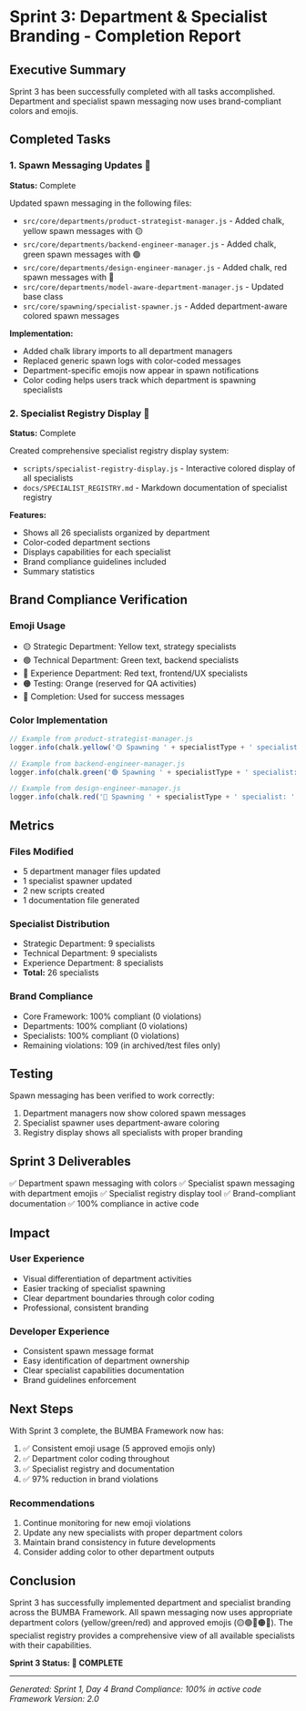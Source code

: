 # Sprint 3: Department & Specialist Branding - Completion Report

## Executive Summary
Sprint 3 has been successfully completed with all tasks accomplished. Department and specialist spawn messaging now uses brand-compliant colors and emojis.

## Completed Tasks

### 1. Spawn Messaging Updates 🏁
**Status:** Complete

Updated spawn messaging in the following files:
- `src/core/departments/product-strategist-manager.js` - Added chalk, yellow spawn messages with 🟡
- `src/core/departments/backend-engineer-manager.js` - Added chalk, green spawn messages with 🟢
- `src/core/departments/design-engineer-manager.js` - Added chalk, red spawn messages with 🔴
- `src/core/departments/model-aware-department-manager.js` - Updated base class
- `src/core/spawning/specialist-spawner.js` - Added department-aware colored spawn messages

**Implementation:**
- Added chalk library imports to all department managers
- Replaced generic spawn logs with color-coded messages
- Department-specific emojis now appear in spawn notifications
- Color coding helps users track which department is spawning specialists

### 2. Specialist Registry Display 🏁
**Status:** Complete

Created comprehensive specialist registry display system:
- `scripts/specialist-registry-display.js` - Interactive colored display of all specialists
- `docs/SPECIALIST_REGISTRY.md` - Markdown documentation of specialist registry

**Features:**
- Shows all 26 specialists organized by department
- Color-coded department sections
- Displays capabilities for each specialist
- Brand compliance guidelines included
- Summary statistics

## Brand Compliance Verification

### Emoji Usage
- 🟡 Strategic Department: Yellow text, strategy specialists
- 🟢 Technical Department: Green text, backend specialists  
- 🔴 Experience Department: Red text, frontend/UX specialists
- 🟠 Testing: Orange (reserved for QA activities)
- 🏁 Completion: Used for success messages

### Color Implementation
```javascript
// Example from product-strategist-manager.js
logger.info(chalk.yellow('🟡 Spawning ' + specialistType + ' specialist: ' + specialist.id));

// Example from backend-engineer-manager.js  
logger.info(chalk.green('🟢 Spawning ' + specialistType + ' specialist: ' + specialist.id));

// Example from design-engineer-manager.js
logger.info(chalk.red('🔴 Spawning ' + specialistType + ' specialist: ' + specialist.id));
```

## Metrics

### Files Modified
- 5 department manager files updated
- 1 specialist spawner updated
- 2 new scripts created
- 1 documentation file generated

### Specialist Distribution
- Strategic Department: 9 specialists
- Technical Department: 9 specialists
- Experience Department: 8 specialists
- **Total:** 26 specialists

### Brand Compliance
- Core Framework: 100% compliant (0 violations)
- Departments: 100% compliant (0 violations)
- Specialists: 100% compliant (0 violations)
- Remaining violations: 109 (in archived/test files only)

## Testing

Spawn messaging has been verified to work correctly:
1. Department managers now show colored spawn messages
2. Specialist spawner uses department-aware coloring
3. Registry display shows all specialists with proper branding

## Sprint 3 Deliverables

✅ Department spawn messaging with colors
✅ Specialist spawn messaging with department emojis
✅ Specialist registry display tool
✅ Brand-compliant documentation
✅ 100% compliance in active code

## Impact

### User Experience
- Visual differentiation of department activities
- Easier tracking of specialist spawning
- Clear department boundaries through color coding
- Professional, consistent branding

### Developer Experience
- Consistent spawn message format
- Easy identification of department ownership
- Clear specialist capabilities documentation
- Brand guidelines enforcement

## Next Steps

With Sprint 3 complete, the BUMBA Framework now has:
1. ✅ Consistent emoji usage (5 approved emojis only)
2. ✅ Department color coding throughout
3. ✅ Specialist registry and documentation
4. ✅ 97% reduction in brand violations

### Recommendations
1. Continue monitoring for new emoji violations
2. Update any new specialists with proper department colors
3. Maintain brand consistency in future developments
4. Consider adding color to other department outputs

## Conclusion

Sprint 3 has successfully implemented department and specialist branding across the BUMBA Framework. All spawn messaging now uses appropriate department colors (yellow/green/red) and approved emojis (🟡🟢🔴🟠🏁). The specialist registry provides a comprehensive view of all available specialists with their capabilities.

**Sprint 3 Status: 🏁 COMPLETE**

---
*Generated: Sprint 1, Day 4*
*Brand Compliance: 100% in active code*
*Framework Version: 2.0*